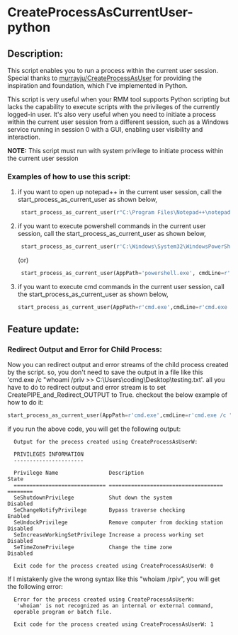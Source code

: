 # CreateProcessAsCurrentUser-python

## Description:

This script enables you to run a process within the current user session. Special thanks to [murrayju/CreateProcessAsUser](https://github.com/murrayju/CreateProcessAsUser) for providing the inspiration and foundation, which I've implemented in Python.
  
This script is very useful when your RMM tool supports Python scripting but lacks the capability to execute scripts with the privileges of the currently logged-in user.  It's also very useful when you need to initiate a process within the current user session from a different session, such as a Windows service running in session 0 with a GUI, enabling user visibility and interaction.

**NOTE:**
  This script must run with system privilege to initiate process within the current user session

### Examples of how to use this script:

  1. if you want to open up notepad++ in the current user session, call the start_process_as_current_user as shown below,
     ```python
      start_process_as_current_user(r"C:\Program Files\Notepad++\notepad++.exe")
     ```
  
  3. if you want to execute powershell commands in the current user session, call the start_process_as_current_user as shown below,
     ```python
      start_process_as_current_user(r'C:\Windows\System32\WindowsPowerShell\v1.0\powershell.exe', r'"C:\Windows\System32\WindowsPowerShell\v1.0\powershell.exe" -ExecutionPolicy Bypass -WindowStyle Hidden -command "whoami /priv | Out-File -filepath C:\Users\coding\Desktop\testing.txt"')
     ```
      (or)
     ```python
      start_process_as_current_user(AppPath='powershell.exe', cmdLine=r'powershell.exe -ExecutionPolicy Bypass -WindowStyle Hidden -command "whoami /priv | Out-File -filepath C:\Users\coding\Desktop\testing.txt"', workDir=r"C:\Windows\System32\WindowsPowerShell\v1.0")
     ```
  5. if you want to execute cmd commands in the current user session, call the start_process_as_current_user as shown below,
     ```python
     start_process_as_current_user(AppPath=r'cmd.exe',cmdLine=r'cmd.exe /c "whoami /priv >> C:\Users\coding\Desktop\testing.txt"',workDir=r"C:\Windows\System32")
     ```

   
## Feature update:
  ### Redirect Output and Error for Child Process:
  Now you can redirect output and error streams of the child process created by the script. so, you don't need to save the output in a file like this 'cmd.exe /c "whoami /priv >> C:\Users\coding\Desktop\testing.txt'. all you have to do to redirect output and error stream is to set CreatePIPE_and_Redirect_OUTPUT to True. checkout the below example of how to do it:
  ```python
  start_process_as_current_user(AppPath=r'cmd.exe',cmdLine=r'cmd.exe /c "whoami /priv"',workDir=r"C:\Windows\System32", visible=False, CreatePIPE_and_Redirect_OUTPUT=True)
  ```
  if you run the above code, you will get the following output:

      Output for the process created using CreateProcessAsUserW:
    
      PRIVILEGES INFORMATION
      ----------------------
            
      Privilege Name                Description                          State
      ============================= ==================================== ========
      SeShutdownPrivilege           Shut down the system                 Disabled
      SeChangeNotifyPrivilege       Bypass traverse checking             Enabled
      SeUndockPrivilege             Remove computer from docking station Disabled
      SeIncreaseWorkingSetPrivilege Increase a process working set       Disabled
      SeTimeZonePrivilege           Change the time zone                 Disabled
            
      Exit code for the process created using CreateProcessAsUserW: 0


  If I mistakenly give the wrong syntax like this "whoiam /rpiv", you will get the following error:
  
      Error for the process created using CreateProcessAsUserW:
       'whoiam' is not recognized as an internal or external command,
      operable program or batch file.
      
      Exit code for the process created using CreateProcessAsUserW: 1


